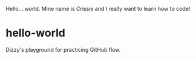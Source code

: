 Hello....world.  Mine name is Crissie and I really want to learn how to code!  
# hello-world
Dizzy's playground for practicing GitHub flow.
